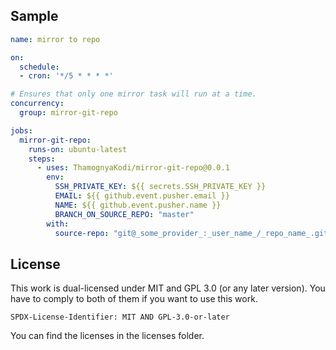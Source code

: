 ## Sample

```yml
name: mirror to repo

on: 
  schedule:
  - cron: '*/5 * * * *'

# Ensures that only one mirror task will run at a time.
concurrency:
  group: mirror-git-repo

jobs:
  mirror-git-repo:
    runs-on: ubuntu-latest
    steps:
      - uses: ThamognyaKodi/mirror-git-repo@0.0.1
        env:
          SSH_PRIVATE_KEY: ${{ secrets.SSH_PRIVATE_KEY }}
          EMAIL: ${{ github.event.pusher.email }}
          NAME: ${{ github.event.pusher.name }}
          BRANCH_ON_SOURCE_REPO: "master"
        with:
          source-repo: "git@_some_provider_:_user_name_/_repo_name_.git"
```

## License

This work is dual-licensed under MIT and GPL 3.0 (or any later version). You have to comply to both of them if you want to use this work.

`SPDX-License-Identifier: MIT AND GPL-3.0-or-later`

You can find the licenses in the licenses folder.
